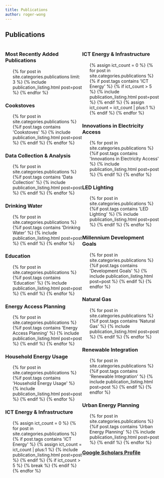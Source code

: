 ```yaml
---
title: Publications
author: roger-wong
---
```


<div>
  <h2 id="products__tools">Publications</h2>

  <div class="span4" style="float:left; margin:0; width:49%;">
    <h3>Most Recently Added Publications</h3>
    <ul class="post-list" style="list-style-type:none">
      {% for post in site.categories.publications limit: 3 %}
        {% include publication_listing.html post=post %}
      {% endfor %}
    </ul>
    <h3>Cookstoves</h3>
    <ul class="post-list" style="list-style-type:none">
      {% for post in site.categories.publications %}
        {%if post.tags contains 'Cookstoves' %}
          {% include publication_listing.html post=post %}
        {% endif %}
      {% endfor %}
    </ul>
    <h3>Data Collection & Analysis</h3>
    <ul class="post-list" style="list-style-type:none">
      {% for post in site.categories.publications %}
	      {%if post.tags contains 'Data Collection' %}
	        {% include publication_listing.html post=post %}
	      {% endif %}
      {% endfor %}
    </ul>
    <h3>Drinking Water</h3>
    <ul class="post-list" style="list-style-type:none">
      {% for post in site.categories.publications %}
        {%if post.tags contains 'Drinking Water' %}
          {% include publication_listing.html post=post %}
        {% endif %}
      {% endfor %}
    </ul>
    <h3>Education</h3>
    <ul class="post-list" style="list-style-type:none">
      {% for post in site.categories.publications %}
        {%if post.tags contains 'Education' %}
          {% include publication_listing.html post=post %}
        {% endif %}
      {% endfor %}
    </ul>
    <h3>Energy Access Planning</h3>
    <ul class="post-list" style="list-style-type:none">
      {% for post in site.categories.publications %}
        {%if post.tags contains 'Energy Access Planning' %}
          {% include publication_listing.html post=post %}
        {% endif %}
      {% endfor %}
    </ul>
    <h3>Household Energy Usage</h3>
    <ul class="post-list" style="list-style-type:none">
      {% for post in site.categories.publications %}
        {%if post.tags contains 'Household Energy Usage' %}
          {% include publication_listing.html post=post %}
        {% endif %}
      {% endfor %}
    </ul>
    <h3>ICT Energy & Infrastructure</h3>
    <ul class="post-list" style="list-style-type:none">
      {% assign ict_count = 0 %}
      {% for post in site.categories.publications %}
	      {% if post.tags contains 'ICT Energy' %}
          {% assign ict_count = ict_count | plus:1 %}
	        {% include publication_listing.html post=post %}
	      {% endif %}
        {% if ict_count > 5 %}
          {% break %}
        {% endif %}
      {% endfor %}
    </ul>
  </div>

  <div class="span4"  style="float:left; margin:0; width:49%;">
    <h3>ICT Energy & Infrastructure</h3>
    <ul class="post-list" style="list-style-type:none">
      {% assign ict_count = 0 %}
      {% for post in site.categories.publications %}
        {% if post.tags contains 'ICT Energy' %}
          {% if ict_count > 5 %}
            {% include publication_listing.html post=post %}
          {% endif %}
          {% assign ict_count = ict_count | plus:1 %}
        {% endif %}
      {% endfor %}
    </ul>
    <h3>Innovations in Electricity Access</h3>
    <ul class="post-list" style="list-style-type:none">
      {% for post in site.categories.publications %}
        {%if post.tags contains 'Innovations in Electricity Access' %}
          {% include publication_listing.html post=post %}
        {% endif %}
      {% endfor %}
    </ul>
    <h3>LED Lighting</h3>
    <ul class="post-list" style="list-style-type:none">
      {% for post in site.categories.publications %}
	      {%if post.tags contains 'LED Lighting' %}
	        {% include publication_listing.html post=post %}
	      {% endif %}
      {% endfor %}
    </ul>
    <h3>Millennium Development Goals</h3>
    <ul class="post-list" style="list-style-type:none">
      {% for post in site.categories.publications %}
	      {%if post.tags contains 'Development Goals' %}
	        {% include publication_listing.html post=post %}
	      {% endif %}
      {% endfor %}
    </ul>
    <h3>Natural Gas</h3>
    <ul class="post-list" style="list-style-type:none">
      {% for post in site.categories.publications %}
        {%if post.tags contains 'Natural Gas' %}
          {% include publication_listing.html post=post %}
        {% endif %}
      {% endfor %}
    </ul>
    <h3>Renewable Integration</h3>
    <ul class="post-list" style="list-style-type:none">
      {% for post in site.categories.publications %}
        {%if post.tags contains 'Renewable Integration' %}
          {% include publication_listing.html post=post %}
        {% endif %}
      {% endfor %}
    </ul>
    <h3>Urban Energy Planning</h3>
    <ul class="post-list" style="list-style-type:none">
      {% for post in site.categories.publications %}
        {%if post.tags contains 'Urban Energy Planning' %}
          {% include publication_listing.html post=post %}
        {% endif %}
      {% endfor %}
    </ul>
  </div>

  <h3><a href="https://scholar.google.com/citations?hl=en&user=yIectxQAAAAJ">Google Scholars Profile</a></h3>

</div>
